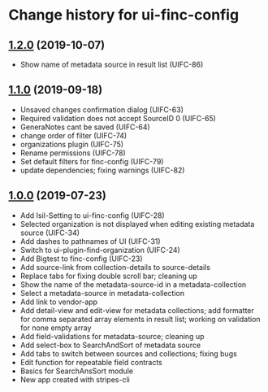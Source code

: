 # Change history for ui-finc-config

## [1.2.0](https://github.com/folio-org/ui-finc-config/tree/v1.2.0) (2019-10-07)
* Show name of metadata source in result list (UIFC-86)

## [1.1.0](https://github.com/folio-org/ui-finc-config/tree/v1.1.0) (2019-09-18)
* Unsaved changes confirmation dialog (UIFC-63)
* Required validation does not accept SourceID 0 (UIFC-65)
* GeneraNotes cant be saved (UIFC-64)
* change order of filter (UIFC-74)
* organizations plugin (UIFC-75)
* Rename permissions (UIFC-78)
* Set default filters for finc-config (UIFC-79)
* update dependencies; fixing warnings (UIFC-82)

## [1.0.0](https://github.com/folio-org/ui-finc-config/tree/v1.0.0) (2019-07-23)
* Add Isil-Setting to ui-finc-config (UIFC-28)
* Selected organization is not displayed when editing existing metadata source (UIFC-34)
* Add dashes to pathnames of UI (UIFC-31)
* Switch to ui-plugin-find-organization (UIFC-24)
* Add Bigtest to finc-config (UIFC-23)
* Add source-link from collection-details to source-details
* Replace tabs for fixing double scroll bar; cleaning up
* Show the name of the metadata-source-id in a metadata-collection
* Select a metadata-source in metadata-collection
* Add link to vendor-app
* Add detail-view and edit-view for metadata collections; add formatter for comma separated array elements in result list; working on validation for none empty array
* Add field-validations for metadata-source; cleaning up
* Add select-box to SearchAndSort of metadata source
* Add tabs to switch between sources and collections; fixing bugs
* Edit function for repeatable field contracts
* Basics for SearchAnsSort module
* New app created with stripes-cli
